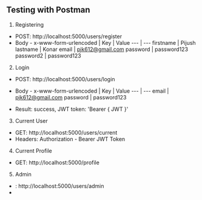 ## Testing with Postman

1) Registering
- POST: http://localhost:5000/users/register
- Body - x-www-form-urlencoded
| Key | Value
--- | ---
firstname | Pijush
lastname | Konar
email | pjk612@gmail.com
password | password123
password2 | password123

2) Login
- POST: http://localhost:5000/users/login
- Body - x-www-form-urlencoded
| Key | Value
--- | ---
email | pjk612@gmail.com
password | password123

- Result: success, JWT token: 'Bearer { JWT }'

3) Current User
- GET: http://localhost:5000/users/current
- Headers: Authorization - Bearer JWT Token

4) Current Profile
- GET: http://localhost:5000/profile

5) Admin
- : http://localhost:5000/users/admin
- 